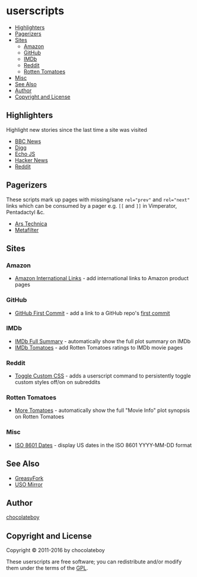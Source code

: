# userscripts

- [Highlighters](#highlighters)
- [Pagerizers](#pagerizers)
- [Sites](#sites)
    - [Amazon](#amazon)
    - [GitHub](#github)
    - [IMDb](#imdb)
    - [Reddit](#reddit)
    - [Rotten Tomatoes](#rotten-tomatoes)
- [Misc](#misc)
- [See Also](#see-also)
- [Author](#author)
- [Copyright and License](#copyright-and-license)

## Highlighters

Highlight new stories since the last time a site was visited

* [BBC News](https://github.com/chocolateboy/userscripts/raw/master/highlight_bbc_news.user.js)
* [Digg](https://github.com/chocolateboy/userscripts/raw/master/highlight_digg.user.js)
* [Echo JS](https://github.com/chocolateboy/userscripts/raw/master/highlight_echo_js.user.js)
* [Hacker News](https://github.com/chocolateboy/userscripts/raw/master/highlight_hacker_news.user.js)
* [Reddit](https://github.com/chocolateboy/userscripts/raw/master/highlight_reddit.user.js)

## Pagerizers

These scripts mark up pages with missing/sane `rel="prev"` and `rel="next"` links which can be consumed by a pager e.g. <code>[[</code> and <code>]]</code> in Vimperator, Pentadactyl &c.

* [Ars Technica](https://github.com/chocolateboy/userscripts/raw/master/pagerize_ars_technica.user.js)
* [Metafilter](https://github.com/chocolateboy/userscripts/raw/master/pagerize_metafilter.user.js)

## Sites

### Amazon

* [Amazon International Links](https://github.com/chocolateboy/userscripts/raw/master/amazon_international_links.user.js) - add international links to Amazon product pages

### GitHub

* [GitHub First Commit](https://github.com/chocolateboy/userscripts/raw/master/github_first_commit.user.js) - add a link to a GitHub repo's [first commit](http://first-commit.com)

### IMDb

* [IMDb Full Summary](https://github.com/chocolateboy/userscripts/raw/master/imdb_full_summary.user.js) - automatically show the full plot summary on IMDb
* [IMDb Tomatoes](https://github.com/chocolateboy/userscripts/raw/master/imdb_tomatoes.user.js) - add Rotten Tomatoes ratings to IMDb movie pages

### Reddit

* [Toggle Custom CSS](https://github.com/chocolateboy/userscripts/raw/master/reddit_toggle_custom_css.user.js) - adds a userscript command to persistently toggle custom styles off/on on subreddits

### Rotten Tomatoes

* [More Tomatoes](https://github.com/chocolateboy/userscripts/raw/master/more_tomatoes.user.js) - automatically show the full "Movie Info" plot synopsis on Rotten Tomatoes

### Misc

* [ISO 8601 Dates](https://github.com/chocolateboy/userscripts/raw/master/iso_8601_dates.user.js) - display US dates in the ISO 8601 YYYY-MM-DD format

## See Also

* [GreasyFork](https://greasyfork.org/en/users/23939-chocolateboy)
* [USO Mirror](http://userscripts-mirror.org/users/3169/scripts)

## Author

[chocolateboy](mailto:chocolate@cpan.org)

## Copyright and License

Copyright © 2011-2016 by chocolateboy

These userscripts are free software; you can redistribute and/or modify them under the
terms of the [GPL](http://www.gnu.org/copyleft/gpl.html).

